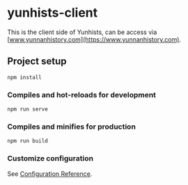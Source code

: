 # yunhists-client
This is the client side of Yunhists, can be access via [www.yunnanhistory.com](https://www.yunnanhistory.com).

## Project setup
```
npm install
```

### Compiles and hot-reloads for development
```
npm run serve
```

### Compiles and minifies for production
```
npm run build
```

### Customize configuration
See [Configuration Reference](https://cli.vuejs.org/config/).
